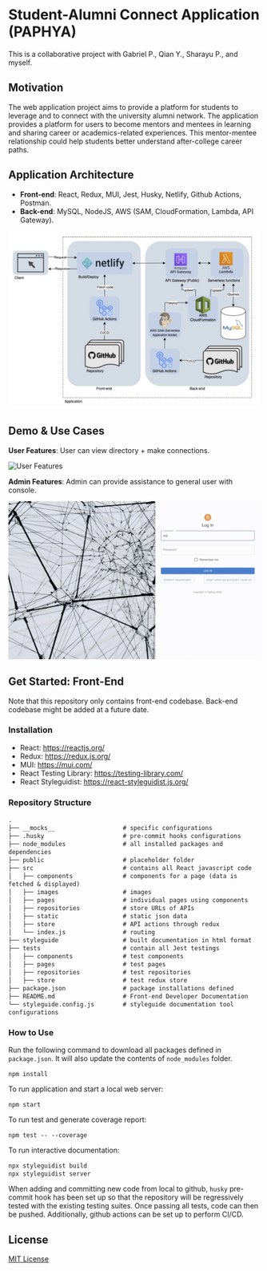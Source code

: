 # Student-Alumni Connect Application (PAPHYA)

This is a collaborative project with Gabriel P., Qian Y., Sharayu P., and myself.

## Motivation

The web application project aims to provide a platform for students to leverage and to connect 
with the university alumni network. The application provides a platform for users to become mentors 
and mentees in learning and sharing career or academics-related experiences. This mentor-mentee 
relationship could help students better understand after-college career paths.

## Application Architecture

- ****Front-end****: React, Redux, MUI, Jest, Husky, Netlify, Github Actions, Postman.
- ****Back-end****: MySQL, NodeJS, AWS (SAM, CloudFormation, Lambda, API Gateway).

![Architecture](assets/architecture.jpg)

## Demo & Use Cases

****User Features****: User can view directory + make connections.

![User Features](assets/user.gif)

****Admin Features****: Admin can provide assistance to general user with console.

![Admin Features](assets/admin.gif)

## Get Started: Front-End

Note that this repository only contains front-end codebase. Back-end codebase might be added at a future date.

### Installation

- React: https://reactjs.org/
- Redux: https://redux.js.org/
- MUI: https://mui.com/
- React Testing Library: https://testing-library.com/
- React Styleguidist: https://react-styleguidist.js.org/

### Repository Structure
```text
.
├── __mocks__                   # specific configurations
├── .husky                      # pre-commit hooks configurations
├── node_modules                # all installed packages and dependencies
├── public                      # placeholder folder
├── src                         # contains all React javascript code
│   ├── components              # components for a page (data is fetched & displayed)
│   ├── images                  # images
│   ├── pages                   # individual pages using components
│   ├── repositories            # store URLs of APIs
│   ├── static                  # static json data
│   ├── store                   # API actions through redux
│   └── index.js                # routing
├── styleguide                  # built documentation in html format
├── tests                       # contain all Jest testings
│   ├── components              # test components
│   ├── pages                   # test pages
│   ├── repositories            # test repositories
│   ├── store                   # test redux store
├── package.json                # package installations defined
├── README.md                   # Front-end Developer Documentation
└── styleguide.config.js        # styleguide documentation tool configurations
```

### How to Use

Run the following command to download all packages defined in `package.json`.
It will also update the contents of `node_modules` folder.
```console
npm install
```

To run application and start a local web server:
```console
npm start
```

To run test and generate coverage report:
```console
npm test -- --coverage
```

To run interactive documentation:
```console
npx styleguidist build
npx styleguidist server
```
When adding and committing new code from local to github, `husky` pre-commit hook has been 
set up so that the repository will be regressively tested with the existing testing suites.
Once passing all tests, code can then be pushed. Additionally, github actions can be set up 
to perform CI/CD.

## License

[MIT License](LICENSE)

